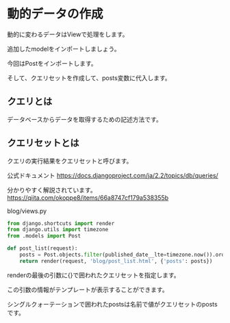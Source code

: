 # 動的データの作成

動的に変わるデータはViewで処理をします。

追加したmodelをインポートしましょう。

今回はPostをインポートします。

そして、クエリセットを作成して、posts変数に代入します。

## クエリとは

データベースからデータを取得するための記述方法です。

## クエリセットとは

クエリの実行結果をクエリセットと呼びます。

公式ドキュメント
https://docs.djangoproject.com/ja/2.2/topics/db/queries/

分かりやすく解説されています。
https://qiita.com/okoppe8/items/66a8747cf179a538355b

blog/views.py
```python:blog/views.py
from django.shortcuts import render
from django.utils import timezone
from .models import Post

def post_list(request):
    posts = Post.objects.filter(published_date__lte=timezone.now()).order_by('published_date')
    return render(request, 'blog/post_list.html', {'posts': posts})
```
renderの最後の引数に{}で囲われたクエリセットを指定します。

この引数の情報がテンプレートが表示することができます。

シングルクォーテーションで囲われたpostsは名前で値がクエリセットのpostsです。

